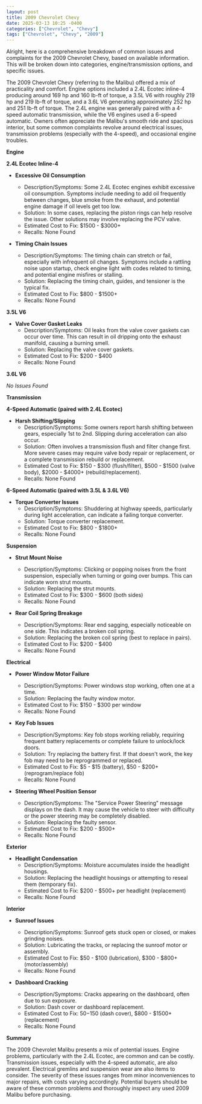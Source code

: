 ```yaml
---
layout: post
title: 2009 Chevrolet Chevy
date: 2025-03-13 10:25 -0400
categories: ["Chevrolet", "Chevy"]
tags: ["Chevrolet", "Chevy", "2009"]
---
```

Alright, here is a comprehensive breakdown of common issues and complaints for the 2009 Chevrolet Chevy, based on available information. This will be broken down into categories, engine/transmission options, and specific issues.

The 2009 Chevrolet Chevy (referring to the Malibu) offered a mix of practicality and comfort. Engine options included a 2.4L Ecotec inline-4 producing around 169 hp and 160 lb-ft of torque, a 3.5L V6 with roughly 219 hp and 219 lb-ft of torque, and a 3.6L V6 generating approximately 252 hp and 251 lb-ft of torque. The 2.4L engine was generally paired with a 4-speed automatic transmission, while the V6 engines used a 6-speed automatic. Owners often appreciate the Malibu's smooth ride and spacious interior, but some common complaints revolve around electrical issues, transmission problems (especially with the 4-speed), and occasional engine troubles.

**Engine**

**2.4L Ecotec Inline-4**

*   **Excessive Oil Consumption**
    *   Description/Symptoms: Some 2.4L Ecotec engines exhibit excessive oil consumption. Symptoms include needing to add oil frequently between changes, blue smoke from the exhaust, and potential engine damage if oil levels get too low.
    *   Solution: In some cases, replacing the piston rings can help resolve the issue. Other solutions may involve replacing the PCV valve.
    *   Estimated Cost to Fix: $1500 - $3000+
    *   Recalls: None Found

*   **Timing Chain Issues**
    *   Description/Symptoms: The timing chain can stretch or fail, especially with infrequent oil changes. Symptoms include a rattling noise upon startup, check engine light with codes related to timing, and potential engine misfires or stalling.
    *   Solution: Replacing the timing chain, guides, and tensioner is the typical fix.
    *   Estimated Cost to Fix: $800 - $1500+
    *   Recalls: None Found

**3.5L V6**

*   **Valve Cover Gasket Leaks**
    *   Description/Symptoms: Oil leaks from the valve cover gaskets can occur over time. This can result in oil dripping onto the exhaust manifold, causing a burning smell.
    *   Solution: Replacing the valve cover gaskets.
    *   Estimated Cost to Fix: $200 - $400
    *   Recalls: None Found

**3.6L V6**

*No Issues Found*

**Transmission**

**4-Speed Automatic (paired with 2.4L Ecotec)**

*   **Harsh Shifting/Slipping**
    *   Description/Symptoms: Some owners report harsh shifting between gears, especially 1st to 2nd. Slipping during acceleration can also occur.
    *   Solution: Often involves a transmission flush and filter change first. More severe cases may require valve body repair or replacement, or a complete transmission rebuild or replacement.
    *   Estimated Cost to Fix: $150 - $300 (flush/filter), $500 - $1500 (valve body), $2000 - $4000+ (rebuild/replacement).
    *   Recalls: None Found

**6-Speed Automatic (paired with 3.5L & 3.6L V6)**

*   **Torque Converter Issues**
    *   Description/Symptoms: Shuddering at highway speeds, particularly during light acceleration, can indicate a failing torque converter.
    *   Solution: Torque converter replacement.
    *   Estimated Cost to Fix: $800 - $1800+
    *   Recalls: None Found

**Suspension**

*   **Strut Mount Noise**
    *   Description/Symptoms: Clicking or popping noises from the front suspension, especially when turning or going over bumps. This can indicate worn strut mounts.
    *   Solution: Replacing the strut mounts.
    *   Estimated Cost to Fix: $300 - $600 (both sides)
    *   Recalls: None Found

*   **Rear Coil Spring Breakage**
    *   Description/Symptoms: Rear end sagging, especially noticeable on one side. This indicates a broken coil spring.
    *   Solution: Replacing the broken coil spring (best to replace in pairs).
    *   Estimated Cost to Fix: $200 - $400
    *   Recalls: None Found

**Electrical**

*   **Power Window Motor Failure**
    *   Description/Symptoms: Power windows stop working, often one at a time.
    *   Solution: Replacing the faulty window motor.
    *   Estimated Cost to Fix: $150 - $300 per window
    *   Recalls: None Found

*   **Key Fob Issues**
    *   Description/Symptoms: Key fob stops working reliably, requiring frequent battery replacements or complete failure to unlock/lock doors.
    *   Solution: Try replacing the battery first. If that doesn't work, the key fob may need to be reprogrammed or replaced.
    *   Estimated Cost to Fix: $5 - $15 (battery), $50 - $200+ (reprogram/replace fob)
    *   Recalls: None Found

*   **Steering Wheel Position Sensor**
    *   Description/Symptoms: The "Service Power Steering" message displays on the dash. It may cause the vehicle to steer with difficulty or the power steering may be completely disabled.
    *   Solution: Replacing the faulty sensor.
    *   Estimated Cost to Fix: $200 - $500+
    *   Recalls: None Found

**Exterior**

*   **Headlight Condensation**
    *   Description/Symptoms: Moisture accumulates inside the headlight housings.
    *   Solution: Replacing the headlight housings or attempting to reseal them (temporary fix).
    *   Estimated Cost to Fix: $200 - $500+ per headlight (replacement)
    *   Recalls: None Found

**Interior**

*   **Sunroof Issues**
    *   Description/Symptoms: Sunroof gets stuck open or closed, or makes grinding noises.
    *   Solution: Lubricating the tracks, or replacing the sunroof motor or assembly.
    *   Estimated Cost to Fix: $50 - $100 (lubrication), $300 - $800+ (motor/assembly)
    *   Recalls: None Found

*   **Dashboard Cracking**
    *   Description/Symptoms: Cracks appearing on the dashboard, often due to sun exposure.
    *   Solution: Dash cover or dashboard replacement.
    *   Estimated Cost to Fix: $50-$150 (dash cover), $800 - $1500+ (replacement)
    *   Recalls: None Found

**Summary**

The 2009 Chevrolet Malibu presents a mix of potential issues. Engine problems, particularly with the 2.4L Ecotec, are common and can be costly. Transmission issues, especially with the 4-speed automatic, are also prevalent. Electrical gremlins and suspension wear are also items to consider. The severity of these issues ranges from minor inconveniences to major repairs, with costs varying accordingly. Potential buyers should be aware of these common problems and thoroughly inspect any used 2009 Malibu before purchasing.

